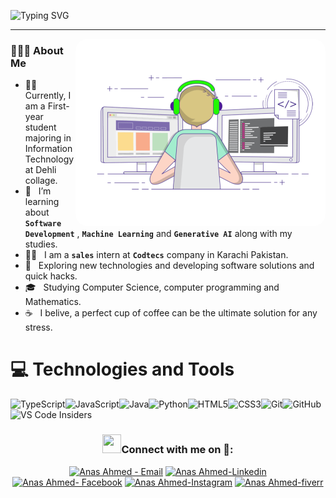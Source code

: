 <img src="https://readme-typing-svg.herokuapp.com?font=Righteous&size=35&duration=4000&pause=1000&random=false&width=500&height=70&lines=Hi+There!+%F0%9F%91%8B;I'm+Anas+Ahmed!" alt="Typing SVG" /><hr>
<img align="right" alt="Coding" width="400" style="border-radius:20px;"
	src="https://raw.githubusercontent.com/devSouvik/devSouvik/master/gif3.gif"/>

<h3> 👨🏻‍💻 About Me </h3>

- 👨‍🎓 &nbsp; Currently, I am a First-year student majoring in Information Technology at Dehli collage.
- 🌱 &nbsp; I’m learning about **`Software Development`** , **`Machine Learning`** and **`Generative AI`** along with my studies.
- 👨‍💻 &nbsp; I am a **`sales`** intern at **`Codtecs`** company in Karachi Pakistan.
- 🤔 &nbsp; Exploring new technologies and developing software solutions and quick hacks.
- 🎓 &nbsp; Studying Computer Science, computer programming and Mathematics.
- ☕ &nbsp; I belive, a perfect cup of coffee can be the ultimate solution for any stress.

# 💻 Technologies and Tools

<!-- https://github.com/Ileriayo/markdown-badges -->
![TypeScript](https://img.shields.io/badge/typescript-%23007ACC.svg?style=for-the-badge&logo=typescript&logoColor=white)![JavaScript](https://img.shields.io/badge/javascript-%23323330.svg?style=for-the-badge&logo=javascript&logoColor=%23F7DF1E)![Java](https://img.shields.io/badge/java-%23ED8B00.svg?style=for-the-badge&logo=openjdk&logoColor=white)![Python](https://img.shields.io/badge/python-3670A0?style=for-the-badge&logo=python&logoColor=ffdd54)![HTML5](https://img.shields.io/badge/html5-%23E34F26.svg?style=for-the-badge&logo=html5&logoColor=white)![CSS3](https://img.shields.io/badge/css3-%231572B6.svg?style=for-the-badge&logo=css3&logoColor=white)![Git](https://img.shields.io/badge/git-%23F05033.svg?style=for-the-badge&logo=git&logoColor=white)![GitHub](https://img.shields.io/badge/github-%23121011.svg?style=for-the-badge&logo=github&logoColor=white)![VS Code Insiders](https://img.shields.io/badge/VS%20Code%20Insiders-35b393.svg?style=for-the-badge&logo=visual-studio-code&logoColor=white)

<h3 align="center" > <img src="https://media.giphy.com/media/iY8CRBdQXODJSCERIr/giphy.gif" width="30" height="30" style="margin-center: 10px;">Connect with me on 🤝: </h3>
 
 
<p align="center">

 <div align="center"  class="icons-social" style="margin-center: 10px;">
<div>   
    <a href="mailto:anasahmedshaikh2007@gmail.com" target="_blank"><img src="https://img.shields.io/badge/-Email-0D1117?style=for-the-badge&logo=protonmail&logoColor=F0DB4F" alt="Anas Ahmed - Email"></a>
<!--     <a href="" target="_blank"><img src="https://img.shields.io/badge/Twitter-0D1117?style=for-the-badge&logo=twitter&logoColor=F0DB4F" alt="Anas Ahmed-Twitter"></a> -->
    <a href="https://www.linkedin.com/in/anas-ahmed-shaikh/" target="_blank"><img src="https://img.shields.io/badge/Linkedin-0D1117?style=for-the-badge&logo=linkedin&logoColor=F0DB4F" alt="Anas Ahmed-Linkedin"></a><br>
    <a href="https://www.facebook.com/profile.php?id=61551632792759" target="_blank"><img src="https://img.shields.io/badge/Facebook-0D1117?style=for-the-badge&logo=Facebook&logoColor=F0DB4F" alt="Anas Ahmed- Facebook"></a>
    <a href="https://www.instagram.com/anasthesia._/" target="_blank"><img src="https://img.shields.io/badge/Instagram-0D1117?style=for-the-badge&logo=instagram&logoColor=F0DB4F" alt="Anas Ahmed-Instagram"></a>
    <a href="https://www.fiverr.com/anasahmed8haikh?public_mode=true" target="_blank"><img src="https://img.shields.io/badge/Fiverr-0D1117?style=for-the-badge&logo=fiverr&logoColor=F0DB4F" alt="Anas Ahmed-fiverr"></a>
    <br>
</div>
